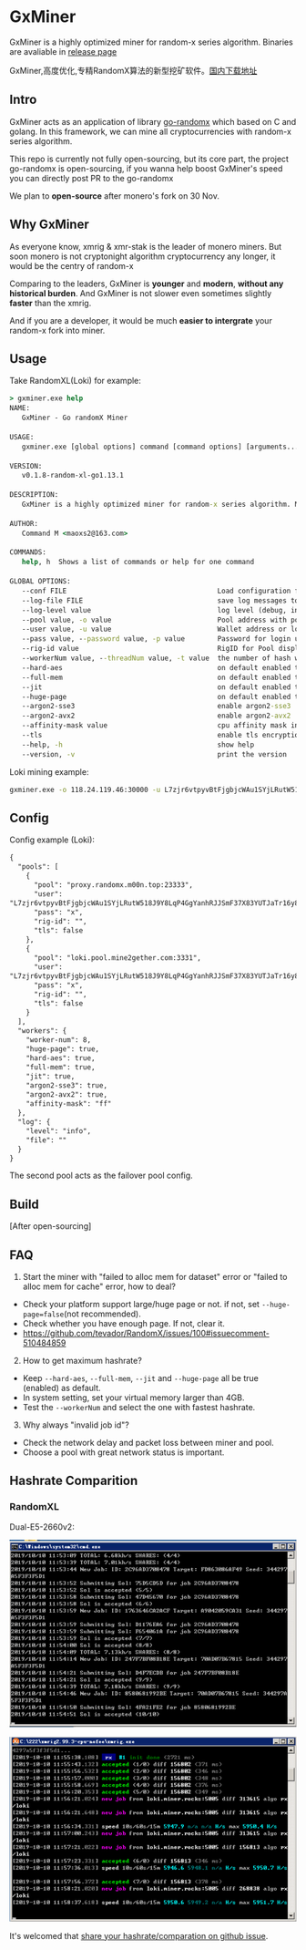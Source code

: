 # GxMiner

GxMiner is a highly optimized miner for random-x series algorithm. Binaries are avaliable in [release page](https://github.com/maoxs2/GxMiner/releases)

GxMiner,高度优化,专精RandomX算法的新型挖矿软件。[国内下载地址](https://gitee.com/Command/GxMiner/releases)

## Intro

GxMiner acts as an application of library [go-randomx](https://github.com/maoxs2/go-randomx) which based on C and golang. In this framework, we can mine all cryptocurrencies with random-x series algorithm.

This repo is currently not fully open-sourcing, but its core part, the project go-randomx is open-sourcing, if you wanna help boost GxMiner's speed you can directly post PR to the go-randomx

We plan to **open-source** after monero's fork on 30 Nov.

## Why GxMiner

As everyone know, xmrig & xmr-stak is the leader of monero miners. But soon monero is not cryptonight algorithm cryptocurrency any longer, it would be the centry of random-x

Comparing to the leaders, GxMiner is **younger** and **modern**, **without any historical burden**. And GxMiner is not slower even sometimes slightly **faster** than the xmrig.

And if you are a developer, it would be much **easier to intergrate** your random-x fork into miner.

## Usage

Take RandomXL(Loki) for example:

```cmd
> gxminer.exe help
NAME:
   GxMiner - Go randomX Miner

USAGE:
   gxminer.exe [global options] command [command options] [arguments...]

VERSION:
   v0.1.8-random-xl-go1.13.1

DESCRIPTION:
   GxMiner is a highly optimized miner for random-x series algorithm. Make sure you have downloaded from the official page[https://github.com/maoxs2/gxminer]. If you have any problem or advice please take the issue here[https://github.com/maoxs2/gxminer/issues/new]

AUTHOR:
   Command M <maoxs2@163.com>

COMMANDS:
   help, h  Shows a list of commands or help for one command

GLOBAL OPTIONS:
   --conf FILE                                     Load configuration from FILE [config.json]
   --log-file FILE                                 save log messages to FILE
   --log-level value                               log level (debug, info, warn, error, panic) (default: "info")
   --pool value, -o value                          Pool address with port, e.g. 192.168.1.100:3333 or mining.pool.com:3333
   --user value, -u value                          Wallet address or login username
   --pass value, --password value, -p value        Password for login username (default: "x")
   --rig-id value                                  RigID for Pool displaying (default: "GxMiner")
   --workerNum value, --threadNum value, -t value  the number of hash worker (default: 0)
   --hard-aes                                      on default enabled the hardware aes, using soft aes set this to false
   --full-mem                                      on default enabled the full mem, set false to disable
   --jit                                           on default enabled the jit boost, set false to disable
   --huge-page                                     on default enabled the huge/large page, set false to disable
   --argon2-sse3                                   enable argon2-sse3
   --argon2-avx2                                   enable argon2-avx2
   --affinity-mask value                           cpu affinity mask in hex (default: "f")
   --tls                                           enable tls encryption in tcp transfer
   --help, -h                                      show help
   --version, -v                                   print the version

```

Loki mining example:

```bash
gxminer.exe -o 118.24.119.46:30000 -u L7zjr6vtpyvBtFjgbjcWAu1SYjLRutW518J9Y8LqP4GgYanhRJJSmF37X83YUTJaTr16y8RUtWynAM6DK6Jkx7qVUTMfFie
```
## Config

Config example (Loki):

```
{
  "pools": [
	{
      "pool": "proxy.randomx.m00n.top:23333",
      "user": "L7zjr6vtpyvBtFjgbjcWAu1SYjLRutW518J9Y8LqP4GgYanhRJJSmF37X83YUTJaTr16y8RUtWynAM6DK6Jkx7qVUTMfFie",
      "pass": "x",
      "rig-id": "",
      "tls": false
    },
    {
      "pool": "loki.pool.mine2gether.com:3331",
      "user": "L7zjr6vtpyvBtFjgbjcWAu1SYjLRutW518J9Y8LqP4GgYanhRJJSmF37X83YUTJaTr16y8RUtWynAM6DK6Jkx7qVUTMfFie",
      "pass": "x",
      "rig-id": "",
      "tls": false
    }
  ],
  "workers": {
    "worker-num": 8,
    "huge-page": true,
    "hard-aes": true,
    "full-mem": true,
    "jit": true,
    "argon2-sse3": true,
    "argon2-avx2": true,
    "affinity-mask": "ff"
  },
  "log": {
    "level": "info",
    "file": ""
  }
}
```

The second pool acts as the failover pool config.

## Build

[After open-sourcing]

## FAQ

1. Start the miner with "failed to alloc mem for dataset" error or "failed to alloc mem for cache" error, how to deal?

- Check your platform support large/huge page or not. if not, set `--huge-page=false`(not recommended).
- Check whether you have enough page. If not, clear it.
- https://github.com/tevador/RandomX/issues/100#issuecomment-510484859

2. How to get maximum hashrate?

- Keep `--hard-aes`, `--full-mem`, `--jit` and `--huge-page` all be true (enabled) as default. 
- In system setting, set your virtual memory larger than 4GB.
- Test the `--workerNum` and select the one with fastest hashrate.

3. Why always "invalid job id"?

- Check the network delay and packet loss between miner and pool. 
- Choose a pool with great network status is important.

## Hashrate Comparition

### RandomXL

Dual-E5-2660v2:

![GxMiner-v0.1.1-windows](./comparations/RandomXL/Dual-E5-2660v2/GxMiner-v0.1.1-windows.png)

![xmrig-v2.99.3-windows](./comparations/RandomXL/Dual-E5-2660v2/xmrig-v2.99.3-windows.png)

It's welcomed that [share your hashrate/comparation on github issue](https://github.com/maoxs2/open-grin-pool/issues/new).
